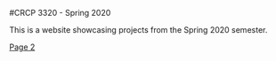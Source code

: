 #CRCP 3320 - Spring 2020

This is a website showcasing projects from the Spring 2020 semester.

[Page 2](page2.md)
